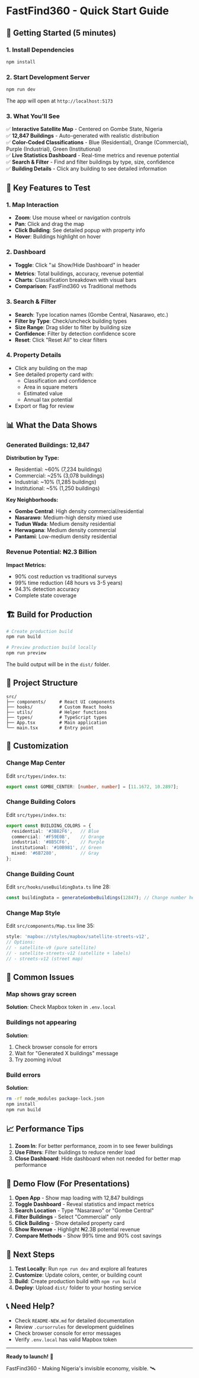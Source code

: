 # FastFind360 - Quick Start Guide

## 🚀 Getting Started (5 minutes)

### 1. Install Dependencies

```bash
npm install
```

### 2. Start Development Server

```bash
npm run dev
```

The app will open at `http://localhost:5173`

### 3. What You'll See

✅ **Interactive Satellite Map** - Centered on Gombe State, Nigeria  
✅ **12,847 Buildings** - Auto-generated with realistic distribution  
✅ **Color-Coded Classifications** - Blue (Residential), Orange (Commercial), Purple (Industrial), Green (Institutional)  
✅ **Live Statistics Dashboard** - Real-time metrics and revenue potential  
✅ **Search & Filter** - Find and filter buildings by type, size, confidence  
✅ **Building Details** - Click any building to see detailed information  

## 🎯 Key Features to Test

### 1. Map Interaction
- **Zoom**: Use mouse wheel or navigation controls
- **Pan**: Click and drag the map
- **Click Building**: See detailed popup with property info
- **Hover**: Buildings highlight on hover

### 2. Dashboard
- **Toggle**: Click "📊 Show/Hide Dashboard" in header
- **Metrics**: Total buildings, accuracy, revenue potential
- **Charts**: Classification breakdown with visual bars
- **Comparison**: FastFind360 vs Traditional methods

### 3. Search & Filter
- **Search**: Type location names (Gombe Central, Nasarawo, etc.)
- **Filter by Type**: Check/uncheck building types
- **Size Range**: Drag slider to filter by building size
- **Confidence**: Filter by detection confidence score
- **Reset**: Click "Reset All" to clear filters

### 4. Property Details
- Click any building on the map
- See detailed property card with:
  - Classification and confidence
  - Area in square meters
  - Estimated value
  - Annual tax potential
- Export or flag for review

## 📊 What the Data Shows

### Generated Buildings: 12,847

**Distribution by Type:**
- Residential: ~60% (7,234 buildings)
- Commercial: ~25% (3,078 buildings)
- Industrial: ~10% (1,285 buildings)
- Institutional: ~5% (1,250 buildings)

**Key Neighborhoods:**
- **Gombe Central**: High density commercial/residential
- **Nasarawo**: Medium-high density mixed use
- **Tudun Wada**: Medium density residential
- **Herwagana**: Medium density commercial
- **Pantami**: Low-medium density residential

### Revenue Potential: ₦2.3 Billion

**Impact Metrics:**
- 90% cost reduction vs traditional surveys
- 99% time reduction (48 hours vs 3-5 years)
- 94.3% detection accuracy
- Complete state coverage

## 🏗️ Build for Production

```bash
# Create production build
npm run build

# Preview production build locally
npm run preview
```

The build output will be in the `dist/` folder.

## 📁 Project Structure

```
src/
├── components/     # React UI components
├── hooks/          # Custom React hooks
├── utils/          # Helper functions
├── types/          # TypeScript types
├── App.tsx         # Main application
└── main.tsx        # Entry point
```

## 🎨 Customization

### Change Map Center
Edit `src/types/index.ts`:
```typescript
export const GOMBE_CENTER: [number, number] = [11.1672, 10.2897];
```

### Change Building Colors
Edit `src/types/index.ts`:
```typescript
export const BUILDING_COLORS = {
  residential: '#3B82F6',   // Blue
  commercial: '#F59E0B',    // Orange
  industrial: '#8B5CF6',    // Purple
  institutional: '#10B981', // Green
  mixed: '#6B7280',         // Gray
};
```

### Change Building Count
Edit `src/hooks/useBuildingData.ts` line 28:
```typescript
const buildingData = generateGombeBuildings(12847); // Change number here
```

### Change Map Style
Edit `src/components/Map.tsx` line 35:
```typescript
style: 'mapbox://styles/mapbox/satellite-streets-v12',
// Options:
// - satellite-v9 (pure satellite)
// - satellite-streets-v12 (satellite + labels)
// - streets-v12 (street map)
```

## 🐛 Common Issues

### Map shows gray screen
**Solution**: Check Mapbox token in `.env.local`

### Buildings not appearing
**Solution**: 
1. Check browser console for errors
2. Wait for "Generated X buildings" message
3. Try zooming in/out

### Build errors
**Solution**:
```bash
rm -rf node_modules package-lock.json
npm install
npm run build
```

## 📈 Performance Tips

1. **Zoom In**: For better performance, zoom in to see fewer buildings
2. **Use Filters**: Filter buildings to reduce render load
3. **Close Dashboard**: Hide dashboard when not needed for better map performance

## 🎯 Demo Flow (For Presentations)

1. **Open App** - Show map loading with 12,847 buildings
2. **Toggle Dashboard** - Reveal statistics and impact metrics
3. **Search Location** - Type "Nasarawo" or "Gombe Central"
4. **Filter Buildings** - Select "Commercial" only
5. **Click Building** - Show detailed property card
6. **Show Revenue** - Highlight ₦2.3B potential revenue
7. **Compare Methods** - Show 99% time and 90% cost savings

## 🚀 Next Steps

1. **Test Locally**: Run `npm run dev` and explore all features
2. **Customize**: Update colors, center, or building count
3. **Build**: Create production build with `npm run build`
4. **Deploy**: Upload `dist/` folder to your hosting service

## 📞 Need Help?

- Check `README-NEW.md` for detailed documentation
- Review `.cursorrules` for development guidelines
- Check browser console for error messages
- Verify `.env.local` has valid Mapbox token

---

**Ready to launch!** 🚀

FastFind360 - Making Nigeria's invisible economy, visible. 🛰️
